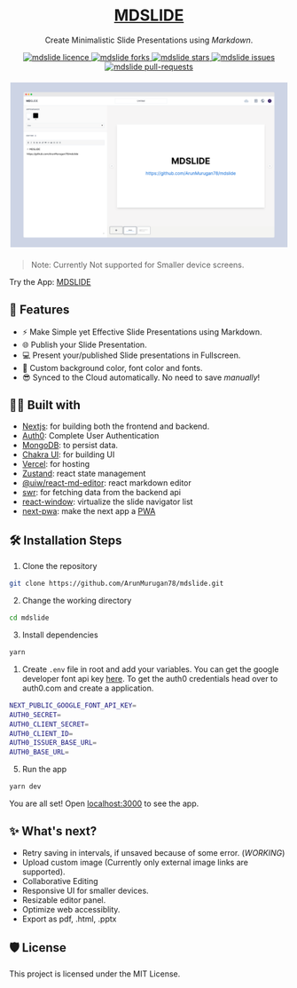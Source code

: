<h1 align="center"><a href="https://mdslide.vercel.app/" target="_blank"> MDSLIDE </a></h1>

<p align="center">
Create Minimalistic Slide Presentations using <i>Markdown</i>.
</p>

<p align="center">
<a href="https://github.com/ArunMurugan78/mdslide/blob/master/LICENSE" target="blank">
<img src="https://img.shields.io/github/license/ArunMurugan78/mdslide?style=flat-square" alt="mdslide licence" />
</a>
<a href="https://github.com/ArunMurugan78/mdslide/fork" target="blank">
<img src="https://img.shields.io/github/forks/ArunMurugan78/mdslide?style=flat-square" alt="mdslide forks"/>
</a>
<a href="https://github.com/ArunMurugan78/mdslide/stargazers" target="blank">
<img src="https://img.shields.io/github/stars/ArunMurugan78/mdslide?style=flat-square" alt="mdslide stars"/>
</a>
<a href="https://github.com/ArunMurugan78/mdslide/issues" target="blank">
<img src="https://img.shields.io/github/issues/ArunMurugan78/mdslide?style=flat-square" alt="mdslide issues"/>
</a>
<a href="https://github.com/ArunMurugan78/mdslide/pulls" target="blank">
<img src="https://img.shields.io/github/issues-pr/ArunMurugan78/mdslide?style=flat-square" alt="mdslide pull-requests"/>
</a>

</p>


<p align="center" style="margin-top: 20px; margin-bottom: 20px">
<img src="./public/mockup.png" width="500px" style="margin: auto;"/>
</p>

>Note: Currently Not supported for Smaller device screens.

Try the App: [MDSLIDE](https://mdslide.vercel.app/) 

## 🚀 Features

+  ⚡ Make Simple yet Effective Slide Presentations using Markdown.
+  🌐  Publish your Slide Presentation.
+  💻  Present your/published Slide presentations in Fullscreen.
+ 🎨  Custom background color, font color and fonts.
+ 😎  Synced to the Cloud automatically. No need to save *manually*!



## 👨‍💻 Built with
+ [Nextjs](https://nextjs.org/): for building both the frontend and backend.
+ [Auth0](https://auth0.com/z): Complete User Authentication
+ [MongoDB](https://www.mongodb.com/): to persist data.
+ [Chakra UI](https://chakra-ui.com/): for building UI
+ [Vercel](https://vercel.com/): for hosting
+ [Zustand](https://zustand.surge.sh): react state management  
+ [@uiw/react-md-editor](https://uiwjs.github.io/react-md-editor/): react markdown editor
+ [swr](https://swr.vercel.app/): for fetching data from the backend api
+ [react-window](react-window.now.sh/): virtualize the slide navigator list
+ [next-pwa](https://github.com/shadowwalker/next-pwa): make the next app a [PWA](https://web.dev/progressive-web-apps/)


## 🛠️ Installation Steps

1. Clone the repository

```bash
git clone https://github.com/ArunMurugan78/mdslide.git
```

2. Change the working directory

```bash
cd mdslide
```

3. Install dependencies

```bash
yarn
```

1. Create `.env` file in root and add your variables. You can get the google developer font api key [here](https://developers.google.com/fonts/docs/developer_api). To get the auth0 credentials head over to auth0.com and create a application.

```bash
NEXT_PUBLIC_GOOGLE_FONT_API_KEY=
AUTH0_SECRET=
AUTH0_CLIENT_SECRET=
AUTH0_CLIENT_ID=
AUTH0_ISSUER_BASE_URL=
AUTH0_BASE_URL=
```

5. Run the app

```bash
yarn dev
```

You are all set! Open [localhost:3000](http://localhost:3000/) to see the app.

## ✨ What's next?

+ Retry saving in intervals, if unsaved because of some error. (*WORKING*)
+ Upload custom image (Currently only external image links are supported).
+ Collaborative Editing
+ Responsive UI for smaller devices.
+ Resizable editor panel.
+ Optimize web accessiblity.
+ Export as pdf, .html, .pptx

## 🛡 License
This project is licensed under the MIT License.

